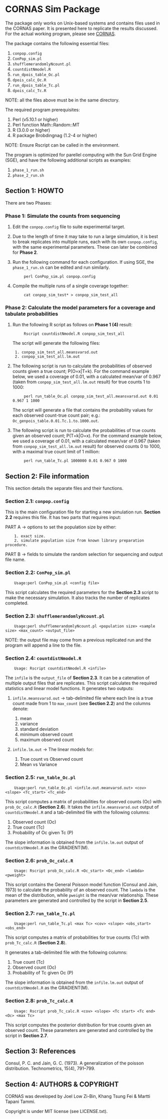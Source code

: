 # CORNAS Sim Package #
The package only works on Unix-based systems and contains files used in the CORNAS paper. It is presented here to replicate the results discussed. For the actual working program, please see [CORNAS](https://github.com/joel-lzb/CORNAS).

The package contains the following essential files:

1. `conpop.config`
2. `ConPop_sim.pl`
3. `shufflemerandomlyNcount.pl`
4. `countdistNmodel.R`
5. `run_dpois_table_Oc.pl`
6. `dpois_calc_Oc.R`
7. `run_dpois_table_Tc.pl`
8. `dpois_calc_Tc.R`
		
NOTE: all the files above must be in the same directory.

The required program prerequisites:

1. Perl (v5.10.1 or higher)
2. Perl function Math::Random::MT
3. R (3.0.0 or higher)
4. R package Brobdingnag (1.2-4 or higher)

NOTE: Ensure Rscript can be called in the environment.

The program is optimized for parellel computing with the Sun Grid Engine (SGE), and have the following additional scripts as examples:

1. `phase_1_run.sh`
2. `phase_2_run.sh`



## Section 1: HOWTO ##
There are two Phases:

### Phase 1: Simulate the counts from sequencing
1. Edit the `conpop.config` file to suite experimental target.

2. Due to the length of time it may take to run a large simulation, it is best to break replicates into multiple runs, each with its own `conpop.config`, with the same experimental parameters. These can later be combined for **Phase 2**.

3. Run the following command for each configuration. If using SGE, the `phase_1_run.sh` can be edited and run similarly.

			perl ConPop_sim.pl conpop.config
	
4. Compile the multiple runs of a single coverage together:

			cat conpop_sim_test* > conpop_sim_test_all

### Phase 2: Calculate the model parameters for a coverage and tabulate probabilities
1. Run the following R script as follows on **Phase 1 (4)** result:

			Rscript countdistNmodel.R conpop_sim_test_all

	The script will generate the following files:

		1. conpop_sim_test_all.meansvarsd.out
		2. conpop_sim_test_all.lm.out

2. The following script is run to calculate the probabilities of observed counts given a true count; P(O=x|T=k). For the command example below, we used a coverage of 0.01, with a calculated mean/var of 0.967 (taken from `conpop_sim_test_all.lm.out` result) for true counts 1 to 1000:

			perl run_table_Oc.pl conpop_sim_test_all.meansvarsd.out 0.01 0.967 1 1000
	
	The script will generate a file that contains the probability values for each observed count-true count pair; e.g.: `Oc_genpois_table.0.01.Tc.1.to.1000.out`.
	
3. The following script is run to calculate the probabilities of true counts given an observed count; P(T=k|O=x). For the command example below, we used a coverage of 0.01, with a calculated mean/var of 0.967 (taken from `conpop_sim_test_all.lm.out` result) for observed counts 0 to 1000, with a maximal true count limit of 1 million:

			perl run_table_Tc.pl 1000000 0.01 0.967 0 1000
	

	
## Section 2: File information ##

This section details the separate files and their functions.

### Section 2.1: `conpop.config`
This is the main configuration file for starting a new simulation run. **Section 2.2** requires this file. It has two parts that requires input:

PART A -> options to set the population size by either:

		1. exact size.
		2. simulate population size from known library preparation procedure.

PART B -> fields to simulate the random selection for sequencing and output file name.


### Section 2.2: `ConPop_sim.pl`

		Usage:perl ConPop_sim.pl <config file>

This script calculates the required parameters for the **Section 2.3** script to make the necessary simulation. It also tracks the number of replicates completed.


### Section 2.3: `shufflemerandomlyNcount.pl`

		Usage:perl shufflemerandomlyNcount.pl <population size> <sample size> <max_count> <output_file> 

NOTE: the output file may come from a previous replicated run and the program will append a line to the file.


### Section 2.4: `countdistNmodel.R`

		Usage: Rscript countdistNmodel.R <infile>

The `infile` is the `output_file` of **Section 2.3**. It can be a catenation of multiple output files that are replicates. This script calculates the required statistics and linear model functions. It generates two outputs:

1. `infile.meansvarsd.out` -> tab-delimited file where each line is a true count made from 1 to `max_count` (see **Section 2.2**) and the columns denote:

	1. mean
	2. variance
	3. standard deviation
	4. minimum observed count
	5. maximum observed count
		
2.  `infile.lm.out` -> The linear models for:

	1. True count vs Observed count
	2. Mean vs Variance



### Section 2.5: `run_table_Oc.pl`

		Usage:perl run_table_Oc.pl <infile.out.meanvarsd.out> <cov> <slope> <Tc_start> <Tc_end>

This script computes a matrix of probabilities for observed counts (Oc) with `prob_Oc_calc.R` (**Section 2.6**). It takes the `infile.meansvarsd.out` output of `countdistNmodel.R` and a tab-delimited file with the following columns:

1. Observed count (Oc)
2. True count (Tc)
3. Probability of Oc given Tc (P)

The slope information is obtained from the `infile.lm.out` output of `countdistNmodel.R` as the GRADIENT(M).


### Section 2.6: `prob_Oc_calc.R`

		Usage: Rscript prob_Oc_calc.R <Oc_start> <Oc_end> <lambda> <pweight>

This script contains the General Poisson model function (Consul and Jain, 1973) to calculate the probability of an observed count. The `lambda` is the mean of the distribution, while `pweight` is the mean/var relationship. These parameters are generated and controlled by the script in **Section 2.5**.


### Section 2.7: `run_table_Tc.pl`

		Usage:perl run_table_Tc.pl <max Tc> <cov> <slope> <obs_start> <obs_end>

This script computes a matrix of probabilities for true counts (Tc) with `prob_Tc_calc.R` (**Section 2.8**).

It generates a tab-delimited file with the following columns:

1. True count (Tc)
2. Observed count (Oc)
3. Probability of Tc given Oc (P)

The slope information is obtained from the `infile.lm.out` output of `countdistNmodel.R` as the GRADIENT(M).


### Section 2.8: `prob_Tc_calc.R`

		Usage: Rscript prob_Tc_calc.R <cov> <slope> <Tc start> <Tc end> <Oc> <max Tc>

This script computes the posterior distribution for true counts given an observed count. These parameters are generated and controlled by the script in **Section 2.7**.




## Section 3: References ###

Consul, P. C. and Jain, G. C. (1973). A generalization of the poisson distribution. Technometrics, 15(4), 791–799.



## Section 4: AUTHORS & COPYRIGHT ##

CORNAS was developed by Joel Low Zi-Bin, Khang Tsung Fei & Martti Tapani Tammi.

Copyright is under MIT license (see LICENSE.txt).
